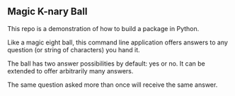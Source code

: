 ## Magic K-nary Ball

This repo is a demonstration of how to build a package in Python.

Like a magic eight ball, this command line application offers answers to any question (or string of characters) you hand it.

The ball has two answer possibilities by default: yes or no. It can be extended to offer arbitrarily many answers.

The same question asked more than once will receive the same answer.
